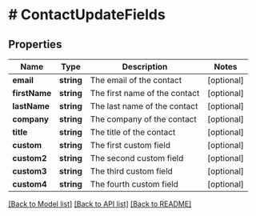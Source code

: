 # # ContactUpdateFields

## Properties

Name | Type | Description | Notes
------------ | ------------- | ------------- | -------------
**email** | **string** | The email of the contact | [optional]
**firstName** | **string** | The first name of the contact | [optional]
**lastName** | **string** | The last name of the contact | [optional]
**company** | **string** | The company of the contact | [optional]
**title** | **string** | The title of the contact | [optional]
**custom** | **string** | The first custom field | [optional]
**custom2** | **string** | The second custom field | [optional]
**custom3** | **string** | The third custom field | [optional]
**custom4** | **string** | The fourth custom field | [optional]

[[Back to Model list]](../../README.md#models) [[Back to API list]](../../README.md#endpoints) [[Back to README]](../../README.md)
